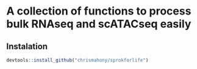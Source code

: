 # A collection of functions to process bulk RNAseq and scATACseq easily


## Instalation

```r
devtools::install_github("chrismahony/sprokforlife")
```
